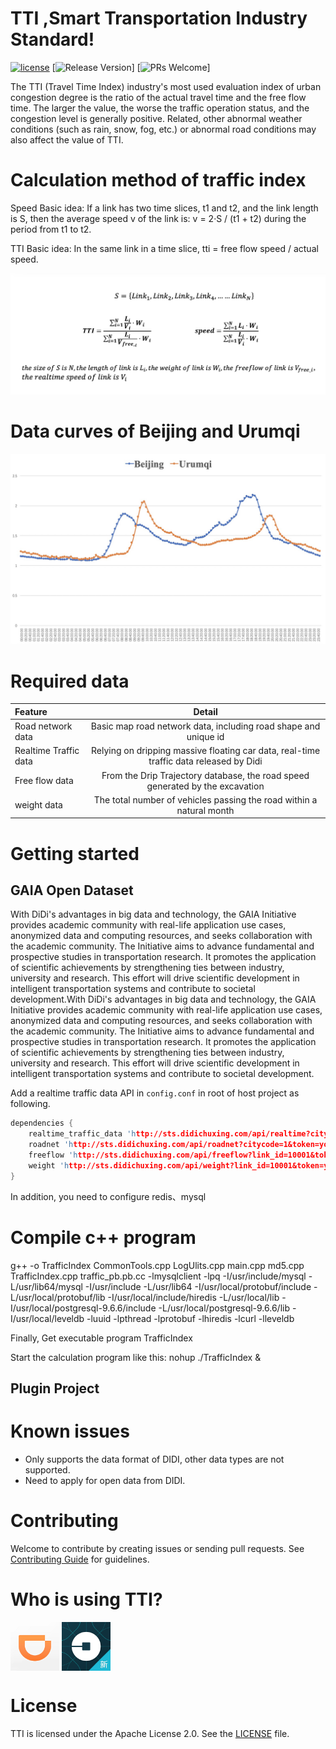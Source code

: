 # TTI ,Smart Transportation Industry Standard! 

[![license](http://img.shields.io/badge/license-Apache2.0-brightgreen.svg?style=flat)](https://github.com/didichuxing/TrafficIndex/blob/master/LICENSE)
[![Release Version](https://img.shields.io/badge/release-0.9.8-red.svg)]
[![PRs Welcome](https://img.shields.io/badge/PRs-welcome-brightgreen.svg)]

The TTI (Travel Time Index) industry's most used evaluation index of urban 
congestion degree is the ratio of the actual travel time and the free flow time.
The larger the value, the worse the traffic operation status, and the congestion 
level is generally positive. Related, other abnormal weather conditions (such as rain, snow, fog, etc.)
or abnormal road conditions may also affect the value of TTI.


# Calculation method of traffic index

Speed Basic idea:
If a link has two time slices, t1 and t2, and the link length is S, then the average speed v of the link is: 
v = 2·S / (t1 + t2) during the period from t1 to t2.

TTI Basic idea:
In the same link in a time slice, tti = free flow speed / actual speed.

![TTI](method.jpg)
# Data curves of Beijing and Urumqi
![TTI](demo.jpg)

# Required data

| Feature | Detail |
|:-------------|:-------------:|
| Road network data | Basic map road network data, including road shape and unique id |
| Realtime Traffic data | Relying on dripping massive floating car data, real-time traffic data released by Didi |
| Free flow data | From the Drip Trajectory database, the road speed generated by the excavation |
| weight data | The total number of vehicles passing the road within a natural month |

# Getting started

## GAIA Open Dataset
With DiDi's advantages in big data and technology, the GAIA Initiative provides academic community with real-life application use cases, anonymized data and computing resources, and seeks collaboration with the academic community. The Initiative aims to advance fundamental and prospective studies in transportation research. It promotes the application of scientific achievements by strengthening ties between industry, university and research. This effort will drive scientific development in intelligent transportation systems and contribute to societal development.With DiDi's advantages in big data and technology, the GAIA Initiative provides academic community with real-life application use cases, anonymized data and computing resources, and seeks collaboration with the academic community. The Initiative aims to advance fundamental and prospective studies in transportation research. It promotes the application of scientific achievements by strengthening ties between industry, university and research. This effort will drive scientific development in intelligent transportation systems and contribute to societal development.

Add a realtime traffic data API in `config.conf` in root of host project as following.

``` c++
dependencies {
    realtime_traffic_data 'http://sts.didichuxing.com/api/realtime?citycode=1&token=your token'
    roadnet 'http://sts.didichuxing.com/api/roadnet?citycode=1&token=your token'
    freeflow 'http://sts.didichuxing.com/api/freeflow?link_id=10001&token=your token'
    weight 'http://sts.didichuxing.com/api/weight?link_id=10001&token=your token'
}
```
In addition, you need to configure redis、mysql

# Compile c++ program
g++ -o TrafficIndex CommonTools.cpp LogUlits.cpp main.cpp md5.cpp TrafficIndex.cpp traffic_pb.pb.cc -lmysqlclient -lpq -I/usr/include/mysql -L/usr/lib64/mysql -I/usr/include -L/usr/lib64 -I/usr/local/protobuf/include -L/usr/local/protobuf/lib -I/usr/local/include/hiredis -L/usr/local/lib -I/usr/local/postgresql-9.6.6/include -L/usr/local/postgresql-9.6.6/lib -I/usr/local/leveldb -luuid -lpthread -lprotobuf -lhiredis -lcurl -lleveldb

Finally, Get executable program TrafficIndex

Start the calculation program like this:
nohup ./TrafficIndex &


## Plugin Project

# Known issues

* Only supports the data format of DIDI, other data types are not supported.
* Need to apply for open data from DIDI.

# Contributing

Welcome to contribute by creating issues or sending pull requests. See [Contributing Guide](CONTRIBUTING.md) for guidelines.

# Who is using TTI?

<img src="didi.png" width="78px" align="center" alt="滴滴出行"/> <img src="uber-china.png" width="78px" align="center" alt="Uber中国"/>

# License

TTI is licensed under the Apache License 2.0. See the [LICENSE](LICENSE) file.
